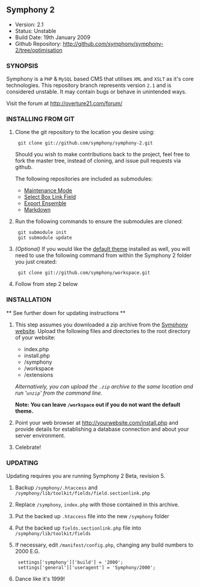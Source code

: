 ## Symphony 2 ##

- Version: 2.1
- Status: Unstable
- Build Date: 19th January 2009
- Github Repository: <http://github.com/symphony/symphony-2/tree/optimisation>


### SYNOPSIS

Symphony is a `PHP` & `MySQL` based CMS that utilises `XML` and `XSLT` as it's core 
technologies. This repository branch represents version `2.1` and is considered unstable. It 
may contain bugs or behave in unintended ways.

Visit the forum at <http://overture21.com/forum/>


### INSTALLING FROM GIT

1. Clone the git repository to the location you desire using:

		git clone git://github.com/symphony/symphony-2.git
		
	Should you wish to make contributions back to the project, feel free to fork the
	master tree, instead of cloning, and issue pull requests via github.


	The following repositories are included as submodules:

	- [Maintenance Mode](http://github.com/pointybeard/maintenance_mode)
	- [Select Box Link Field](http://github.com/pointybeard/selectbox_link_field)
	- [Export Ensemble](http://github.com/pointybeard/export_ensemble)
	- [Markdown](http://github.com/pointybeard/markdown)
		

3. Run the following commands to ensure the submodules are cloned:

		git submodule init
		git submodule update
		

4. _(Optional)_ If you would like the [default theme](http://github.com/symphony/workspace/tree) installed as well, 
you will need to use the following command from within the Symphony 2 folder you just created:

		git clone git://github.com/symphony/workspace.git
		

5. Follow from step 2 below


### INSTALLATION

** See further down for updating instructions **

1. This step assumes you downloaded a zip archive from the [Symphony website](http://symphony21.com). 
Upload the following files and directories to the root directory of your website:

	- index.php
	- install.php
	- /symphony
	- /workspace
	- /extensions

   _Alternatively, you can upload the `.zip` archive to the same location and
   run '`unzip`' from the command line._
	
   **Note: You can leave `/workspace` out if you do not want the default theme.**

2. Point your web browser at http://yourwebsite.com/install.php and provide
   details for establishing a database connection and about your server
   environment.

3. Celebrate!



### UPDATING

Updating requires you are running Symphony 2 Beta, revision 5.

1. Backup `/symphony/.htaccess` and `/symphony/lib/toolkit/fields/field.sectionlink.php`

2. Replace `/symphony`, `index.php` with those contained in this archive.

3. Put the backed up `.htaccess` file into the new `/symphony` folder

4. Put the backed up `fields.sectionlink.php` file into `/symphony/lib/toolkit/fields`

5. If necessary, edit `/manifest/config.php`, changing any build numbers to 2000 E.G.

		settings['symphony']['build'] = '2000';
		settings['general']['useragent'] = 'Symphony/2000';

6. Dance like it's 1999!


